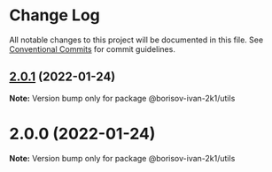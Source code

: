 # Change Log

All notable changes to this project will be documented in this file.
See [Conventional Commits](https://conventionalcommits.org) for commit guidelines.

## [2.0.1](https://github.com/borisov-ivan-2k1/LernaTest/compare/@borisov-ivan-2k1/utils@2.0.0...@borisov-ivan-2k1/utils@2.0.1) (2022-01-24)

**Note:** Version bump only for package @borisov-ivan-2k1/utils





# 2.0.0 (2022-01-24)

**Note:** Version bump only for package @borisov-ivan-2k1/utils
